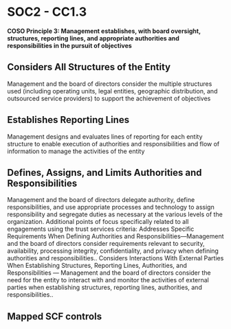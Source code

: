# SOC2 - CC1.3
**COSO Principle 3: Management establishes, with board oversight, structures, reporting lines, and appropriate authorities and responsibilities in the pursuit of objectives**
## Considers All Structures of the Entity
Management and the board of directors consider the multiple structures used (including operating units, legal entities, geographic distribution, and outsourced service providers) to support the achievement of objectives
## Establishes Reporting Lines
Management designs and evaluates lines of reporting for each entity structure to enable execution of authorities and responsibilities and flow of information to manage the activities of the entity
## Defines, Assigns, and Limits Authorities and Responsibilities
Management and the board of directors delegate authority, define responsibilities, and use appropriate processes and technology to assign responsibility and segregate duties as necessary at the various levels of the organization. Additional points of focus specifically related to all engagements using the trust services criteria: Addresses Specific Requirements When Defining Authorities and Responsibilities—Management and the board of directors consider requirements relevant to security, availability, processing integrity, confidentiality, and privacy when defining authorities and responsibilities.. Considers Interactions With External Parties When Establishing Structures, Reporting Lines, Authorities, and Responsibilities — Management and the board of directors consider the need for the entity to interact with and monitor the activities of external parties when establishing structures, reporting lines, authorities, and responsibilities..
## Mapped SCF controls